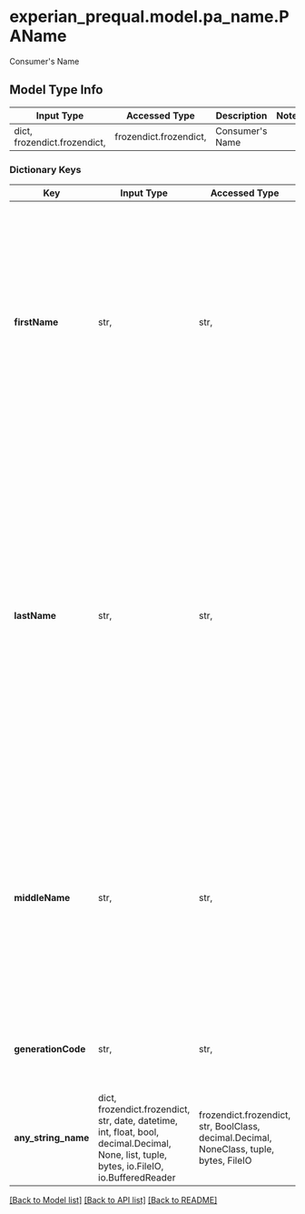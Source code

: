 # experian_prequal.model.pa_name.PAName

Consumer's Name

## Model Type Info
Input Type | Accessed Type | Description | Notes
------------ | ------------- | ------------- | -------------
dict, frozendict.frozendict,  | frozendict.frozendict,  | Consumer&#x27;s Name | 

### Dictionary Keys
Key | Input Type | Accessed Type | Description | Notes
------------ | ------------- | ------------- | ------------- | -------------
**firstName** | str,  | str,  | The full first name is required. The minimum entry is the first name initial. Blanks and special characters (except dash) are not allowed. Compound names should contain a dash (e.g., Billy-Bob). | 
**lastName** | str,  | str,  | The full applicant&#x27;s surname is required. If the surname contains two surnames, then split the surnames with a hyphen (e.g., Smith-Jones). The surname can also be input with an apostrophe (e.g., O&#x27;Brien), although apostrophe usage is limited to the letters D, L, and O. | 
**middleName** | str,  | str,  | The full middle name should be entered when available. A middle initial is acceptable. Blanks and special characters are not allowed. Omit if the middle name is not available. | [optional] 
**generationCode** | str,  | str,  | Generation Code - Enum - [Jr, Sr, II, III, IV, V, VI, VII, VIII, IX], Default - Sr | [optional] 
**any_string_name** | dict, frozendict.frozendict, str, date, datetime, int, float, bool, decimal.Decimal, None, list, tuple, bytes, io.FileIO, io.BufferedReader | frozendict.frozendict, str, BoolClass, decimal.Decimal, NoneClass, tuple, bytes, FileIO | any string name can be used but the value must be the correct type | [optional]

[[Back to Model list]](../../README.md#documentation-for-models) [[Back to API list]](../../README.md#documentation-for-api-endpoints) [[Back to README]](../../README.md)

